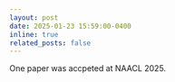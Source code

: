 ```yaml
---
layout: post
date: 2025-01-23 15:59:00-0400
inline: true
related_posts: false
---
```


One paper was accpeted at NAACL 2025.
